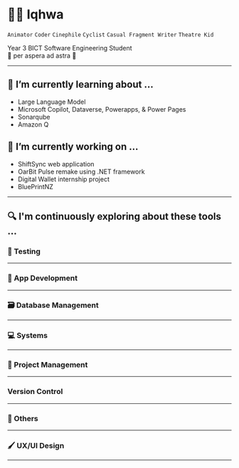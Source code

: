 # 🧙‍♂️ Iqhwa

`Animator` `Coder` `Cinephile` `Cyclist` `Casual Fragment Writer` `Theatre Kid`  

Year 3 BICT Software Engineering Student  
🌟 per aspera ad astra 🌟


---

## 🌱 I’m currently learning about ...
- Large Language Model
- Microsoft Copilot, Dataverse, Powerapps, & Power Pages
- Sonarqube
- Amazon Q
  
## 🔭 I’m currently working on ...
- ShiftSync web application
- OarBit Pulse remake using .NET framework
- Digital Wallet internship project
- BluePrintNZ

---

## 🔍 I'm continuously exploring about these tools ...

### 🧪 Testing

---

### 📱 App Development

---

### 🗃️ Database Management

---

### 💻 Systems

---

### 📂 Project Management

---
### Version Control

---

### 🧰 Others

---

### 🖌️ UX/UI Design

---
